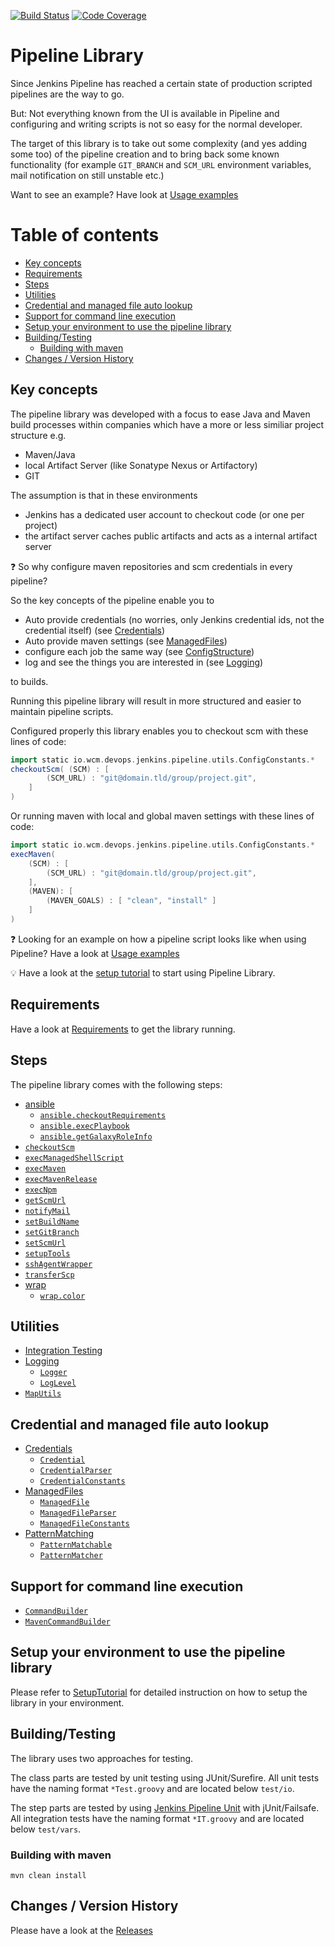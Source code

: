 [![Build Status](https://travis-ci.org/wcm-io-devops/jenkins-pipeline-library.svg?branch=develop)](https://travis-ci.org/wcm-io-devops/jenkins-pipeline-library)
[![Code Coverage](https://codecov.io/gh/wcm-io-devops/jenkins-pipeline-library/branch/develop/graph/badge.svg)](https://codecov.io/gh/wcm-io-devops/jenkins-pipeline-library)

# Pipeline Library

Since Jenkins Pipeline has reached a certain state of production scripted
pipelines are the way to go.

But: Not everything known from the UI is available in Pipeline and
configuring and writing scripts is not so easy for the normal developer.

The target of this library is to take out some complexity (and yes
adding some too) of the pipeline creation and to bring back some known
functionality (for example `GIT_BRANCH` and `SCM_URL` environment
variables, mail notification on still unstable etc.)

Want to see an example? Have look at
[Usage examples](docs/usage-examples.md)

# Table of contents
* [Key concepts](#key-concepts)
* [Requirements](#requirements)
* [Steps](#steps)
* [Utilities](#utilities)
* [Credential and managed file auto lookup](#credential-and-managed-file-auto-lookup)
* [Support for command line execution](#support-for-command-line-execution)
* [Setup your environment to use the pipeline library](#setup-your-environment-to-use-the-pipeline-library)
* [Building/Testing](#buildingtesting)
    * [Building with maven](#building-with-maven)
* [Changes / Version History](#changes--version-history)

## Key concepts

The pipeline library was developed with a focus to ease Java and Maven
build processes within companies which have a more or less similiar
project structure e.g.
* Maven/Java
* local Artifact Server (like Sonatype Nexus or Artifactory)
* GIT

The assumption is that in these environments

* Jenkins has a dedicated user account to checkout code (or one per project)
* the artifact server caches public artifacts and acts as a internal
  artifact server

:question: So why configure maven repositories and scm credentials in
every pipeline?

So the key concepts of the pipeline enable you to
* Auto provide credentials (no worries, only Jenkins credential ids, not
  the credential itself) (see [Credentials](docs/credentials.md))
* Auto provide maven settings (see [ManagedFiles](docs/managed-files.md))
* configure each job the same way (see [ConfigStructure](docs/config-structure.md))
* log and see the things you are interested in (see [Logging](docs/logging.md))

to builds.

Running this pipeline library will result in more structured and easier
to maintain pipeline scripts.

Configured properly this library enables you to checkout scm
with these lines of code:

```groovy
import static io.wcm.devops.jenkins.pipeline.utils.ConfigConstants.*
checkoutScm( (SCM) : [
        (SCM_URL) : "git@domain.tld/group/project.git",
    ]
)
```

Or running maven with local and global maven settings with these lines
of code:

```groovy
import static io.wcm.devops.jenkins.pipeline.utils.ConfigConstants.*
execMaven( 
    (SCM) : [
        (SCM_URL) : "git@domain.tld/group/project.git",
    ],
    (MAVEN): [
        (MAVEN_GOALS) : [ "clean", "install" ]
    ]
)
```

:question: Looking for an example on how a pipeline script looks like
when using Pipeline? Have a look at
[Usage examples](docs/usage-examples.md)

:bulb: Have a look at the [setup tutorial](docs/tutorial-setup.md) to
start using Pipeline Library.

## Requirements

Have a look at [Requirements](docs/requirements.md) to get the library running.

## Steps

The pipeline library comes with the following steps:

* [ansible](vars/ansible.md)
    * [`ansible.checkoutRequirements`](vars/ansible.md#checkoutrequirementsstring-requirementsymlpath)
    * [`ansible.execPlaybook`](vars/ansible.md#execplaybookmap-config)
    * [`ansible.getGalaxyRoleInfo`](vars/ansible.md#getgalaxyroleinforole-role)
* [`checkoutScm`](vars/checkoutScm.md)
* [`execManagedShellScript`](vars/execManagedShellScript.md)
* [`execMaven`](vars/execMaven.md)
* [`execMavenRelease`](vars/execMavenRelease.md)
* [`execNpm`](vars/execNpm.md)
* [`getScmUrl`](vars/getScmUrl.md)
* [`notifyMail`](vars/notifyMail.md)
* [`setBuildName`](vars/setBuildName.md)
* [`setGitBranch`](vars/setGitBranch.md)
* [`setScmUrl`](vars/setScmUrl.md)
* [`setupTools`](vars/setupTools.md)
* [`sshAgentWrapper`](vars/sshAgentWrapper.md)
* [`transferScp`](vars/transferScp.md)
* [wrap](vars/wrap.md)
    * [`wrap.color`](vars/wrap.md#colormap-config-closure-body)

## Utilities
* [Integration Testing](vars/integrationTestUtils.md)
* [Logging](docs/logging.md)
    * [`Logger`](src/io/wcm/devops/jenkins/pipeline/utils/logging/Logger.groovy)
    * [`LogLevel`](src/io/wcm/devops/jenkins/pipeline/utils/logging/LogLevel.groovy)
* [`MapUtils`](src/io/wcm/devops/jenkins/pipeline/utils/maps/MapUtils.groovy)

## Credential and managed file auto lookup

* [Credentials](docs/credentials.md)
    *  [`Credential`](src/io/wcm/devops/jenkins/pipeline/credentials/Credential.groovy)
    *  [`CredentialParser`](src/io/wcm/devops/jenkins/pipeline/credentials/CredentialParser.groovy)
    *  [`CredentialConstants`](src/io/wcm/devops/jenkins/pipeline/credentials/CredentialConstants.groovy)
* [ManagedFiles](docs/managed-files.md)
    * [`ManagedFile`](src/io/wcm/devops/jenkins/pipeline/managedfiles/ManagedFile.groovy)
    * [`ManagedFileParser`](src/io/wcm/devops/jenkins/pipeline/managedfiles/ManagedFileParser.groovy)
    * [`ManagedFileConstants`](src/io/wcm/devops/jenkins/pipeline/managedfiles/ManagedFileConstants.groovy)
* [PatternMatching](docs/pattern-matching.md)
    * [`PatternMatchable`](src/io/wcm/devops/jenkins/pipeline/model/PatternMatchable.groovy)
    * [`PatternMatcher`](src/io/wcm/devops/jenkins/pipeline/utils/PatternMatcher.groovy)

## Support for command line execution

* [`CommandBuilder`](src/io/wcm/devops/jenkins/pipeline/shell/CommandBuilderImpl.groovy)
* [`MavenCommandBuilder`](src/io/wcm/devops/jenkins/pipeline/shell/MavenCommandBuilderImpl.groovy)

## Setup your environment to use the pipeline library

Please refer to [SetupTutorial](docs/tutorial-setup.md) for detailed
instruction on how to setup the library in your environment.

## Building/Testing

The library uses two approaches for testing.

The class parts are tested by unit testing using JUnit/Surefire. All
unit tests have the naming format `*Test.groovy` and are located below
`test/io`.

The step parts are tested by using
[Jenkins Pipeline Unit](https://github.com/lesfurets/JenkinsPipelineUnit)
with jUnit/Failsafe. All integration tests have the naming format
`*IT.groovy` and are located below `test/vars`.

### Building with maven

    mvn clean install

## Changes / Version History

Please have a look at the [Releases](https://github.com/wcm-io-devops/jenkins-pipeline-library/releases)
